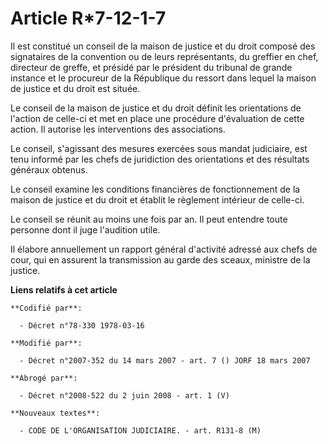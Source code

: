 # Article R*7-12-1-7

Il est constitué un conseil de la maison de justice et du droit composé des signataires de la convention ou de leurs
représentants, du greffier en chef, directeur de greffe, et présidé par le président du tribunal de grande instance et le
procureur de la République du ressort dans lequel la maison de justice et du droit est située.

Le conseil de la maison de justice et du droit définit les orientations de l'action de celle-ci et met en place une procédure
d'évaluation de cette action. Il autorise les interventions des associations.

Le conseil, s'agissant des mesures exercées sous mandat judiciaire, est tenu informé par les chefs de juridiction des
orientations et des résultats généraux obtenus.

Le conseil examine les conditions financières de fonctionnement de la maison de justice et du droit et établit le règlement
intérieur de celle-ci.

Le conseil se réunit au moins une fois par an. Il peut entendre toute personne dont il juge l'audition utile.

Il élabore annuellement un rapport général d'activité adressé aux chefs de cour, qui en assurent la transmission au garde des
sceaux, ministre de la justice.

**Liens relatifs à cet article**

	**Codifié par**:

	  - Décret n°78-330 1978-03-16

	**Modifié par**:

	  - Décret n°2007-352 du 14 mars 2007 - art. 7 () JORF 18 mars 2007

	**Abrogé par**:

	  - Décret n°2008-522 du 2 juin 2008 - art. 1 (V)

	**Nouveaux textes**:

	  - CODE DE L'ORGANISATION JUDICIAIRE. - art. R131-8 (M)
